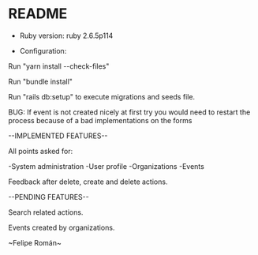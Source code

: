 # README

* Ruby version: ruby 2.6.5p114

* Configuration: 

Run "yarn install --check-files"

Run "bundle install"

Run "rails db:setup" to execute migrations and seeds file.


BUG: If event is not created nicely at first try you would need to restart the process
because of a bad implementations on the forms

--IMPLEMENTED FEATURES--

All points asked for:

-System administration
-User profile
-Organizations
-Events

Feedback after delete, create and delete actions.


--PENDING FEATURES--

Search related actions.

Events created by organizations.



~Felipe Román~

